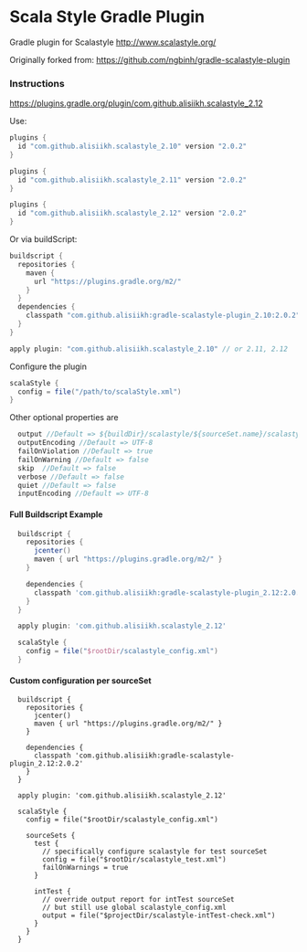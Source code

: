 # Scala Style Gradle Plugin

Gradle plugin for Scalastyle http://www.scalastyle.org/

Originally forked from: https://github.com/ngbinh/gradle-scalastyle-plugin

### Instructions

https://plugins.gradle.org/plugin/com.github.alisiikh.scalastyle_2.12

Use:

```groovy
plugins {
  id "com.github.alisiikh.scalastyle_2.10" version "2.0.2"
}
```
```groovy
plugins {
  id "com.github.alisiikh.scalastyle_2.11" version "2.0.2"
}
```
```groovy
plugins {
  id "com.github.alisiikh.scalastyle_2.12" version "2.0.2"
}
```

Or via buildScript:
```groovy
buildscript {
  repositories {
    maven {
      url "https://plugins.gradle.org/m2/"
    }
  }
  dependencies {
    classpath "com.github.alisiikh:gradle-scalastyle-plugin_2.10:2.0.2" // or 2.11, 2.12
  }
}

apply plugin: "com.github.alisiikh.scalastyle_2.10" // or 2.11, 2.12
```

Configure the plugin

```groovy
scalaStyle {
  config = file("/path/to/scalaStyle.xml")
}
```

Other optional properties are

```groovy
  output //Default => ${buildDir}/scalastyle/${sourceSet.name}/scalastyle-check.xml
  outputEncoding //Default => UTF-8
  failOnViolation //Default => true
  failOnWarning //Default => false
  skip  //Default => false
  verbose //Default => false
  quiet //Default => false
  inputEncoding //Default => UTF-8
```

#### Full Buildscript Example
```groovy
  buildscript {
    repositories {
      jcenter()
      maven { url "https://plugins.gradle.org/m2/" }
    }

    dependencies {
      classpath 'com.github.alisiikh:gradle-scalastyle-plugin_2.12:2.0.2'
    }
  }

  apply plugin: 'com.github.alisiikh.scalastyle_2.12'

  scalaStyle {
    config = file("$rootDir/scalastyle_config.xml")
  }
```

#### Custom configuration per sourceSet
```
  buildscript {
    repositories {
      jcenter()
      maven { url "https://plugins.gradle.org/m2/" }
    }

    dependencies {
      classpath 'com.github.alisiikh:gradle-scalastyle-plugin_2.12:2.0.2'
    }
  }

  apply plugin: 'com.github.alisiikh.scalastyle_2.12'

  scalaStyle {
    config = file("$rootDir/scalastyle_config.xml")

    sourceSets {
      test {
        // specifically configure scalastyle for test sourceSet
        config = file("$rootDir/scalastyle_test.xml")
        failOnWarnings = true
      }

      intTest {
        // override output report for intTest sourceSet
        // but still use global scalastyle_config.xml
        output = file("$projectDir/scalastyle-intTest-check.xml")
      }
    }
  }
```
